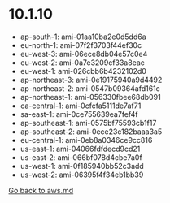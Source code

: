 
 # 10.1.10
- ap-south-1: ami-01aa10ba2e0d5dd6a
- eu-north-1: ami-07f2f3703f44ef30c
- eu-west-3: ami-06ece8db04e57c0e4
- eu-west-2: ami-0a7e3209cf33a8eac
- eu-west-1: ami-026cbb6b4232102d0
- ap-northeast-3: ami-0e19175940a9d4492
- ap-northeast-2: ami-0547b09364afd161c
- ap-northeast-1: ami-056330fbee68db091
- ca-central-1: ami-0cfcfa5111de7af71
- sa-east-1: ami-0ce755639ea7fef4f
- ap-southeast-1: ami-0575bf75593cb1f17
- ap-southeast-2: ami-0ece23c182baaa3a5
- eu-central-1: ami-0eb8a0346ce9cc816
- us-east-1: ami-04066fdfdecd9cd21
- us-east-2: ami-066bf078d4cbe7a0f
- us-west-1: ami-0f185940bb52c3add
- us-west-2: ami-06395f4f34eb1bb39

[Go back to aws.md](../../aws.md) 
